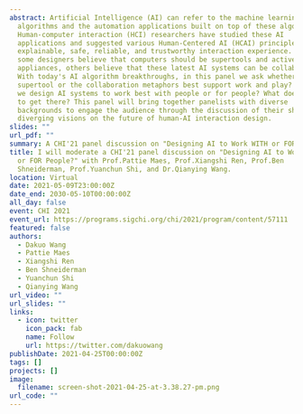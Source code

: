 ```yaml
---
abstract: Artificial Intelligence (AI) can refer to the machine learning
  algorithms and the automation applications built on top of these algorithms.
  Human-computer interaction (HCI) researchers have studied these AI
  applications and suggested various Human-Centered AI (HCAI) principles for an
  explainable, safe, reliable, and trustworthy interaction experience. While
  some designers believe that computers should be supertools and active
  appliances, others believe that these latest AI systems can be collaborators.
  With today's AI algorithm breakthroughs, in this panel we ask whether the
  supertool or the collaboration metaphors best support work and play? How can
  we design AI systems to work best with people or for people? What does it take
  to get there? This panel will bring together panelists with diverse
  backgrounds to engage the audience through the discussion of their shared or
  diverging visions on the future of human-AI interaction design.
slides: ""
url_pdf: ""
summary: A CHI'21 panel discussion on "Designing AI to Work WITH or FOR People?"
title: I will moderate a CHI'21 panel discussion on "Designing AI to Work WITH
  or FOR People?" with Prof.Pattie Maes, Prof.Xiangshi Ren, Prof.Ben
  Shneiderman, Prof.Yuanchun Shi, and Dr.Qianying Wang.
location: Virtual
date: 2021-05-09T23:00:00Z
date_end: 2030-05-10T00:00:00Z
all_day: false
event: CHI 2021
event_url: https://programs.sigchi.org/chi/2021/program/content/57111
featured: false
authors:
  - Dakuo Wang
  - Pattie Maes
  - Xiangshi Ren
  - Ben Shneiderman
  - Yuanchun Shi
  - Qianying Wang
url_video: ""
url_slides: ""
links:
  - icon: twitter
    icon_pack: fab
    name: Follow
    url: https://twitter.com/dakuowang
publishDate: 2021-04-25T00:00:00Z
tags: []
projects: []
image:
  filename: screen-shot-2021-04-25-at-3.38.27-pm.png
url_code: ""
---
```


<!-- {{% callout note %}}
Click on the **Slides** button above to view the built-in slides feature.
{{% /callout %}}

Slides can be added in a few ways:

- **Create** slides using Wowchemy's [*Slides*](https://wowchemy.com/docs/managing-content/#create-slides) feature and link using `slides` parameter in the front matter of the talk file
- **Upload** an existing slide deck to `static/` and link using `url_slides` parameter in the front matter of the talk file
- **Embed** your slides (e.g. Google Slides) or presentation video on this page using [shortcodes](https://wowchemy.com/docs/writing-markdown-latex/).

Further event details, including [page elements](https://wowchemy.com/docs/writing-markdown-latex/) such as image galleries, can be added to the body of this page. -->
